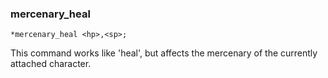 ### mercenary_heal
```
*mercenary_heal <hp>,<sp>;
```

This command works like 'heal', but affects the mercenary of the
currently attached character.

